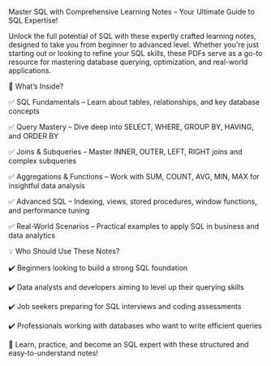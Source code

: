 Master SQL with Comprehensive Learning Notes – Your Ultimate Guide to SQL Expertise!

Unlock the full potential of SQL with these expertly crafted learning notes, designed to take you from beginner to advanced level. Whether you're just starting out or looking to refine your SQL skills, these PDFs serve as a go-to resource for mastering database querying, optimization, and real-world applications.

📌 What’s Inside?

✅ SQL Fundamentals – Learn about tables, relationships, and key database concepts

✅ Query Mastery – Dive deep into SELECT, WHERE, GROUP BY, HAVING, and ORDER BY

✅ Joins & Subqueries – Master INNER, OUTER, LEFT, RIGHT joins and complex subqueries

✅ Aggregations & Functions – Work with SUM, COUNT, AVG, MIN, MAX for insightful data analysis

✅ Advanced SQL – Indexing, views, stored procedures, window functions, and performance tuning

✅ Real-World Scenarios – Practical examples to apply SQL in business and data analytics



💡 Who Should Use These Notes?

✔️ Beginners looking to build a strong SQL foundation

✔️ Data analysts and developers aiming to level up their querying skills

✔️ Job seekers preparing for SQL interviews and coding assessments

✔️ Professionals working with databases who want to write efficient queries

🚀 Learn, practice, and become an SQL expert with these structured and easy-to-understand notes!
